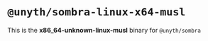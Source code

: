 # `@unyth/sombra-linux-x64-musl`

This is the **x86_64-unknown-linux-musl** binary for `@unyth/sombra`
